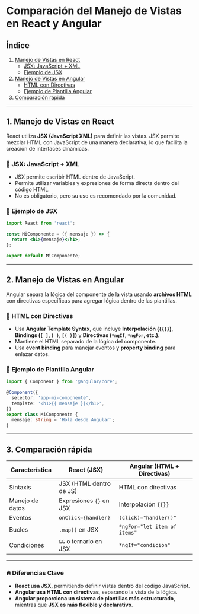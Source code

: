 # Comparación del Manejo de Vistas en React y Angular

## Índice
1. [Manejo de Vistas en React](#manejo-de-vistas-en-react)
   - [JSX: JavaScript + XML](#jsx-javascript--xml)
   - [Ejemplo de JSX](#ejemplo-de-jsx)
2. [Manejo de Vistas en Angular](#manejo-de-vistas-en-angular)
   - [HTML con Directivas](#html-con-directivas)
   - [Ejemplo de Plantilla Angular](#ejemplo-de-plantilla-angular)
3. [Comparación rápida](#comparación-rápida)

---

## 1. Manejo de Vistas en React
React utiliza **JSX (JavaScript XML)** para definir las vistas. JSX permite mezclar HTML con JavaScript de una manera declarativa, lo que facilita la creación de interfaces dinámicas.

### 🔹 JSX: JavaScript + XML
- JSX permite escribir HTML dentro de JavaScript.
- Permite utilizar variables y expresiones de forma directa dentro del código HTML.
- No es obligatorio, pero su uso es recomendado por la comunidad.

### 🔹 Ejemplo de JSX
```jsx
import React from 'react';

const MiComponente = ({ mensaje }) => {
  return <h1>{mensaje}</h1>;
};

export default MiComponente;
```

---

## 2. Manejo de Vistas en Angular
Angular separa la lógica del componente de la vista usando **archivos HTML** con directivas específicas para agregar lógica dentro de las plantillas.

### 🔹 HTML con Directivas
- Usa **Angular Template Syntax**, que incluye **Interpolación (`{{}}`)**, **Bindings (`[ ]`, `( )`, `[( )]`)** y **Directivas (`*ngIf`, `*ngFor`, etc.)**.
- Mantiene el HTML separado de la lógica del componente.
- Usa **event binding** para manejar eventos y **property binding** para enlazar datos.

### 🔹 Ejemplo de Plantilla Angular
```typescript
import { Component } from '@angular/core';

@Component({
  selector: 'app-mi-componente',
  template: '<h1>{{ mensaje }}</h1>',
})
export class MiComponente {
  mensaje: string = 'Hola desde Angular';
}
```

---

## 3. Comparación rápida

| Característica  | React (JSX)  | Angular (HTML + Directivas) |
|---------------|-------------|---------------------------|
| Sintaxis      | JSX (HTML dentro de JS) | HTML con directivas |
| Manejo de datos | Expresiones `{}` en JSX | Interpolación `{{}}` |
| Eventos       | `onClick={handler}` | `(click)="handler()"` |
| Bucles        | `.map()` en JSX | `*ngFor="let item of items"` |
| Condiciones   | `&&` o ternario en JSX | `*ngIf="condicion"` |

---

### 🔥 Diferencias Clave
- **React usa JSX**, permitiendo definir vistas dentro del código JavaScript.
- **Angular usa HTML con directivas**, separando la vista de la lógica.
- **Angular proporciona un sistema de plantillas más estructurado**, mientras que **JSX es más flexible y declarativo**.

